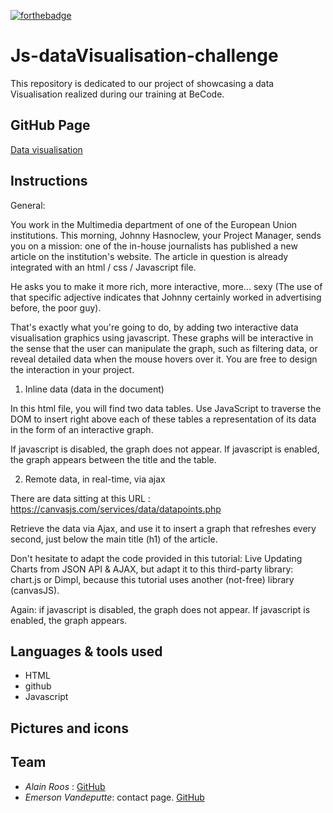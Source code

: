 [![forthebadge](https://forthebadge.com/images/badges/fuck-it-ship-it.svg)](https://forthebadge.com)

# Js-dataVisualisation-challenge

This repository is dedicated to our project of showcasing a data Visualisation realized during our training at BeCode.

## GitHub Page

[Data visualisation](https://anja-dhnd.github.io/restaurant-css-framework/index.html)

## Instructions

General:

You work in the Multimedia department of one of the European Union institutions. This morning, Johnny Hasnoclew, your Project Manager, sends you on a mission: one of the in-house journalists has published a new article on the institution's website. The article in question is already integrated with an html / css / Javascript file.

He asks you to make it more rich, more interactive, more... sexy (The use of that specific adjective indicates that Johnny certainly worked in advertising before, the poor guy).

That's exactly what you're going to do, by adding two interactive data visualisation graphics using javascript. These graphs will be interactive in the sense that the user can manipulate the graph, such as filtering data, or reveal detailed data when the mouse hovers over it. You are free to design the interaction in your project.

1. Inline data (data in the document)

In this html file, you will find two data tables. Use JavaScript to traverse the DOM to insert right above each of these tables a representation of its data in the form of an interactive graph.

If javascript is disabled, the graph does not appear. If javascript is enabled, the graph appears between the title and the table.

2. Remote data, in real-time, via ajax

There are data sitting at this URL : https://canvasjs.com/services/data/datapoints.php

Retrieve the data via Ajax, and use it to insert a graph that refreshes every second, just below the main title (h1) of the article.

Don't hesitate to adapt the code provided in this tutorial: Live Updating Charts from JSON API & AJAX, but adapt it to this third-party library: chart.js or Dimpl, because this tutorial uses another (not-free) library (canvasJS).

Again: if javascript is disabled, the graph does not appear. If javascript is enabled, the graph appears.
## Languages & tools used

- HTML
- github
- Javascript

## Pictures and icons



## Team

- _Alain Roos_ : [GitHub](https://github.com/alain17-web)
- _Emerson Vandeputte_: contact page. [GitHub](https://github.com/hallomoto-beta)
